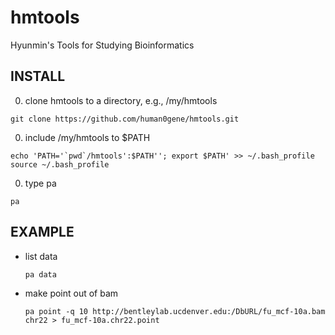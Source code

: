 # hmtools
Hyunmin's Tools for Studying Bioinformatics 

INSTALL
--------

0. clone hmtools to a directory, e.g., /my/hmtools

  ```
  git clone https://github.com/human0gene/hmtools.git
  ```
0. include /my/hmtools to $PATH
  
  ```
  echo 'PATH='`pwd`/hmtools':$PATH''; export $PATH' >> ~/.bash_profile 
  source ~/.bash_profile 
  ```
0. type pa
  
  ```
  pa
  ```

EXAMPLE
--------

* list data

  ```
  pa data
  ```

* make point out of bam

  ```
  pa point -q 10 http://bentleylab.ucdenver.edu:/DbURL/fu_mcf-10a.bam chr22 > fu_mcf-10a.chr22.point
  ```

 
